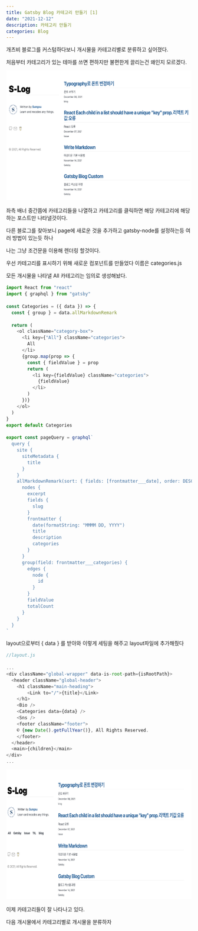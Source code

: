 ```yaml
---
title: Gatsby Blog 카테고리 만들기 [1]
date: "2021-12-12"
description: 카테고리 만들기
categories: Blog
---
```


개츠비 블로그를 커스텀하다보니 개시물을 카테고리별로 분류하고 싶어졌다.

처음부터 카테고리가 있는 테마를 쓰면 편하지만 불편한게 끌리는건 왜인지 모르겠다.

<img src="be.png" width="600px" height="350px" title="before"/>

좌측 배너 중간쯤에 카테고리들을 나열하고 카테고리를 클릭하면 해당 카테고리에 해당하는 포스트만 나타낼것이다.

다른 블로그를 찾아보니 page에 새로운 것을 추가하고 gatsby-node를 설정하는등 여러 방법이 있는듯 하나

나는 그냥 조건문을 이용해 렌더링 할것이다.

우선 카테고리를 표시하기 위해 새로운 컴포넌트를 만들었다 이름은 categories.js

모든 개시물을 나타낼 All 카테고리는 임의로 생성해놨다.

```js
import React from "react"
import { graphql } from "gatsby"

const Categories = ({ data }) => {
  const { group } = data.allMarkdownRemark

  return (
    <ol className="category-box">
      <li key={"All"} className="categories">
        All
      </li>
      {group.map(prop => {
        const { fieldValue } = prop
        return (
          <li key={fieldValue} className="categories">
            {fieldValue}
          </li>
        )
      })}
    </ol>
  )
}
export default Categories

export const pageQuery = graphql`
  query {
    site {
      siteMetadata {
        title
      }
    }
    allMarkdownRemark(sort: { fields: [frontmatter___date], order: DESC }) {
      nodes {
        excerpt
        fields {
          slug
        }
        frontmatter {
          date(formatString: "MMMM DD, YYYY")
          title
          description
          categories
        }
      }
      group(field: frontmatter___categories) {
        edges {
          node {
            id
          }
        }
        fieldValue
        totalCount
      }
    }
  }
`
```

layout으로부터 { data } 를 받아와 이렇게 세팅을 해주고 layout파일에 추가해줬다

```js
//layout.js

...
<div className="global-wrapper" data-is-root-path={isRootPath}>
  <header className="global-header">
    <h1 className="main-heading">
    	<Link to="/">{title}</Link>
    </h1>
    <Bio />
    <Categories data={data} />
    <Sns />
    <footer className="footer">
    © {new Date().getFullYear()}, All Rights Reserved.
    </footer>
  </header>
  <main>{children}</main>
</div>
...
```

<img src="af.png" width="600px" height="350px" title="after"/>

이제 카테고리들이 잘 나타나고 있다.

다음 개시물에서 카테고리별로 개시물을 분류하자
